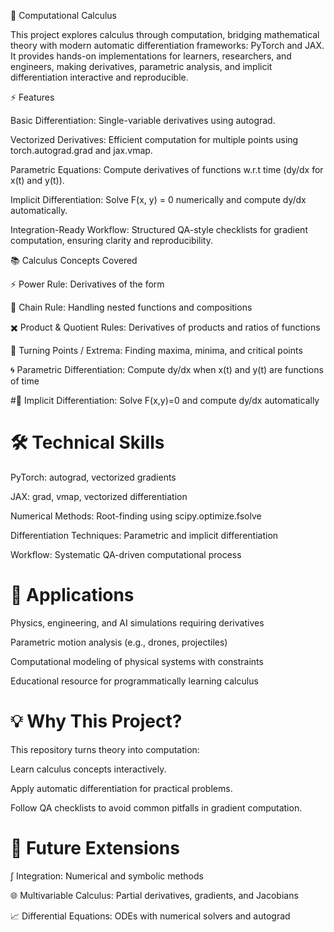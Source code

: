 🧮 Computational Calculus

This project explores calculus through computation, bridging mathematical theory with modern automatic differentiation frameworks: PyTorch and JAX.
It provides hands-on implementations for learners, researchers, and engineers, making derivatives, parametric analysis, and implicit differentiation interactive and reproducible.

⚡ Features

Basic Differentiation: Single-variable derivatives using autograd.

Vectorized Derivatives: Efficient computation for multiple points using torch.autograd.grad and jax.vmap.

Parametric Equations: Compute derivatives of functions w.r.t time (dy/dx for x(t) and y(t)).

Implicit Differentiation: Solve F(x, y) = 0 numerically and compute dy/dx automatically.

Integration-Ready Workflow: Structured QA-style checklists for gradient computation, ensuring clarity and reproducibility.

📚 Calculus Concepts Covered

⚡ Power Rule: Derivatives of the form 

🔗 Chain Rule: Handling nested functions and compositions

✖️ Product & Quotient Rules: Derivatives of products and ratios of functions

📍 Turning Points / Extrema: Finding maxima, minima, and critical points

🌀 Parametric Differentiation: Compute dy/dx when x(t) and y(t) are functions of time

#🧩 Implicit Differentiation: Solve F(x,y)=0 and compute dy/dx automatically

# 🛠️ Technical Skills

PyTorch: autograd, vectorized gradients

JAX: grad, vmap, vectorized differentiation

Numerical Methods: Root-finding using scipy.optimize.fsolve

Differentiation Techniques: Parametric and implicit differentiation

Workflow: Systematic QA-driven computational process

# 🚀 Applications

Physics, engineering, and AI simulations requiring derivatives

Parametric motion analysis (e.g., drones, projectiles)

Computational modeling of physical systems with constraints

Educational resource for programmatically learning calculus

# 💡 Why This Project?

This repository turns theory into computation:

Learn calculus concepts interactively.

Apply automatic differentiation for practical problems.

Follow QA checklists to avoid common pitfalls in gradient computation.

# 🔮 Future Extensions

∫ Integration: Numerical and symbolic methods

🌐 Multivariable Calculus: Partial derivatives, gradients, and Jacobians

📈 Differential Equations: ODEs with numerical solvers and autograd
